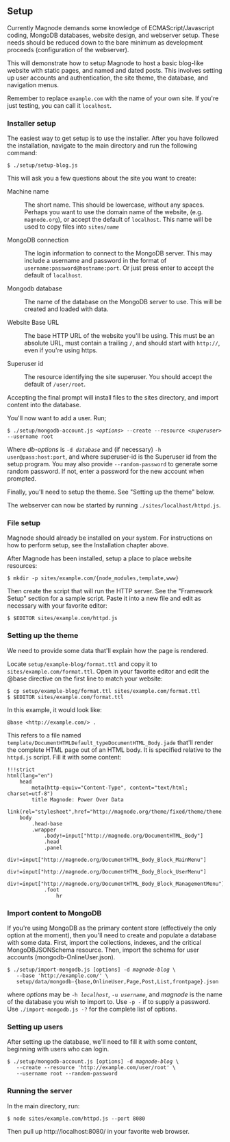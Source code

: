 ## Setup

Currently Magnode demands some knowledge of ECMAScript/Javascript coding, MongoDB databases, website design, and webserver setup. These needs should be reduced down to the bare minimum as development proceeds (configuration of the webserver).

This will demonstrate how to setup Magnode to host a basic blog-like website with static pages, and named and dated posts. This involves setting up user accounts and authentication, the site theme, the database, and navigation menus.

Remember to replace `example.com` with the name of your own site. If you're just testing, you can call it `localhost`.


### Installer setup

The easiest way to get setup is to use the installer. After you have followed the installation, navigate to the main directory and run the following command:

	$ ./setup/setup-blog.js

This will ask you a few questions about the site you want to create:

<dl>
<dt>Machine name</dt><dd><p>The short name. This should be lowercase, without any spaces. Perhaps you want to use the domain name of the website, (e.g. <code>magnode.org</code>), or accept the default of <code>localhost</code>. This name will be used to copy files into <code>sites/<i>name</i></code></p></dd>
<dt>MongoDB connection</dt><dd><p>The login information to connect to the MongoDB server. This may include a username and password in the format of <code>username:password@hostname:port</code>. Or just press enter to accept the default of <code>localhost</code>.</p></dd>
<dt>Mongodb database</dt><dd><p>The name of the database on the MongoDB server to use. This will be created and loaded with data.</p></dd>
<dt>Website Base URL</dt><dd><p>The base HTTP URL of the website you'll be using. This must be an absolute URL, must contain a trailing <code>/</code>, and should start with <code>http://</code>, even if you're using https.</p></dd>
<dt>Superuser id</dt><dd><p>The resource identifying the site superuser. You should accept the default of <code>/user/root</code>.</p></dd>
</dl>

Accepting the final prompt will install files to the sites directory, and import content into the database.

You'll now want to add a user. Run;

<pre><code>$ ./setup/mongodb-account.js <i>&lt;options&gt;</i> --create --resource <i>&lt;superuser&gt;</i> --username root</code></pre>

Where <i>db-options</i> is <code>-d <i>database</i></code> and (if necessary) <code>-h user@pass:host:port</code>, and where superuser-id is the Superuser id from the setup program. You may also provide <code>--random-password</code> to generate some random password. If not, enter a password for the new account when prompted.

Finally, you'll need to setup the theme. See "Setting up the theme" below.

The webserver can now be started by running <code>./sites/localhost/httpd.js</code>.


### File setup

Magnode should already be installed on your system. For instructions on how to perform setup, see the Installation chapter above.

After Magnode has been installed, setup a place to place website resources:

	$ mkdir -p sites/example.com/{node_modules,template,www}

Then create the script that will run the HTTP server. See the "Framework Setup" section for a sample script. Paste it into a new file and edit as necessary with your favorite editor:

	$ $EDITOR sites/example.com/httpd.js


### Setting up the theme

We need to provide some data that'll explain how the page is rendered.

Locate `setup/example-blog/format.ttl` and copy it to `sites/example.com/format.ttl`. Open in your favorite editor and edit the @base directive on the first line to match your website:

	$ cp setup/example-blog/format.ttl sites/example.com/format.ttl
	$ $EDITOR sites/example.com/format.ttl

In this example, it would look like:

	@base <http://example.com/> .

This refers to a file named `template/DocumentHTMLDefault_typeDocumentHTML_Body.jade` that'll render the complete HTML page out of an HTML body. It is specified relative to the `httpd.js` script. Fill it with some content:

	!!!strict
	html(lang="en")
		head
			meta(http-equiv="Content-Type", content="text/html; charset=utf-8")
			title Magnode: Power Over Data
			link(rel="stylesheet",href="http://magnode.org/theme/fixed/theme/theme.css")
		body
			.head-base
			.wrapper
				.body!=input["http://magnode.org/DocumentHTML_Body"]
				.head
				.panel
					div!=input["http://magnode.org/DocumentHTML_Body_Block_MainMenu"]
					div!=input["http://magnode.org/DocumentHTML_Body_Block_UserMenu"]
					div!=input["http://magnode.org/DocumentHTML_Body_Block_ManagementMenu"]
				.foot
					hr

### Import content to MongoDB

If you're using MongoDB as the primary content store (effectively the only option at the moment), then you'll need to create and populate a database with some data. First, import the collections, indexes, and the critical MongoDBJSONSchema resource. Then, import the schema for user accounts (mongodb-OnlineUser.json).

<pre><code>$ ./setup/import-mongodb.js [options] -d <i>magnode-blog</i> \
   --base 'http://example.com/' \
   setup/data/mongodb-{base,OnlineUser,Page,Post,List,frontpage}.json
</code></pre>

where _options_ may be <code>-h <i>localhost</i></code>, <code>-u <i>username</i></code>, and _magnode_ is the name of the database you wish to import to. Use `-p -` if to supply a password. Use `./import-mongodb.js -?` for the complete list of options.


### Setting up users

After setting up the database, we'll need to fill it with some content, beginning with users who can login.

<pre><code>$ ./setup/mongodb-account.js [options] -d <i>magnode-blog</i> \
   --create --resource 'http://example.com/user/root' \
   --username root --random-password
</code></pre>


### Running the server

In the main directory, run:

	$ node sites/example.com/httpd.js --port 8080

Then pull up http://localhost:8080/ in your favorite web browser.
